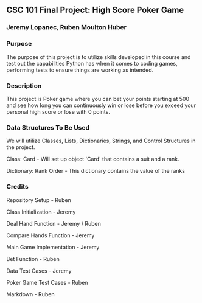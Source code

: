 ## CSC 101 Final Project: High Score Poker Game
### Jeremy Lopanec, Ruben Moulton Huber
### Purpose
The purpose of this project is to utilize skills developed in this course and test out 
the capabilities Python has when it comes to coding games, performing tests to ensure things
are working as intended. 

### Description
This project is Poker game where you can bet your points starting at 500 and see how 
long you can continuously win or lose before you exceed your personal high score or lose with 0 points.

### Data Structures To Be Used
We will utilize Classes, Lists, Dictionaries, Strings, and Control Structures in the project.

Class: Card - Will set up object 'Card' that contains a suit and a rank. 

Dictionary: Rank Order - This dictionary contains the value of the ranks 

### Credits
Repository Setup - Ruben 

Class Initialization - Jeremy

Deal Hand Function - Jeremy / Ruben

Compare Hands Function - Jeremy

Main Game Implementation - Jeremy

Bet Function - Ruben

Data Test Cases - Jeremy

Poker Game Test Cases - Ruben

Markdown - Ruben






